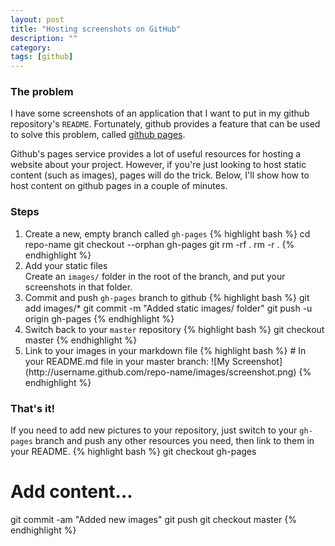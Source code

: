 ```yaml
---
layout: post
title: "Hosting screenshots on GitHub"
description: ""
category:
tags: [github]
---
```


### The problem
I have some screenshots of an application that I want to put in my github repository's `README`. Fortunately, github provides a feature that can be used to solve this problem, called [github pages](http://pages.github.com/).

Github's pages service provides a lot of useful resources for hosting a website about your project. However, if you're just looking to host static content (such as images), pages will do the trick. Below, I'll show how to host content on github pages in a couple of minutes.

### Steps

<ol>
    <li>Create a new, empty branch called <code>gh-pages</code>
{% highlight bash %}
cd repo-name
git checkout --orphan gh-pages
git rm -rf .
rm -r .
{% endhighlight %}
    </li>
    <li>Add your static files<br/>
        Create an <code>images/</code> folder in the root of the branch, and put your screenshots in that folder.
    </li>
    <li>Commit and push <code>gh-pages</code> branch to github
{% highlight bash %}
git add images/*
git commit -m "Added static images/ folder"
git push -u origin gh-pages
{% endhighlight %}
    </li>
    <li>Switch back to your <code>master</code> repository
{% highlight bash %}
git checkout master
{% endhighlight %}
    </li>
    <li>Link to your images in your markdown file
{% highlight bash %}
# In your README.md file in your master branch:
![My Screenshot](http://username.github.com/repo-name/images/screenshot.png)
{% endhighlight %}
    </li>
</ol>

### That's it!

If you need to add new pictures to your repository, just switch to your `gh-pages` branch and push any other resources you need, then link to them in your README.
{% highlight bash %}
git checkout gh-pages
# Add content...
git commit -am "Added new images"
git push
git checkout master
{% endhighlight %}
